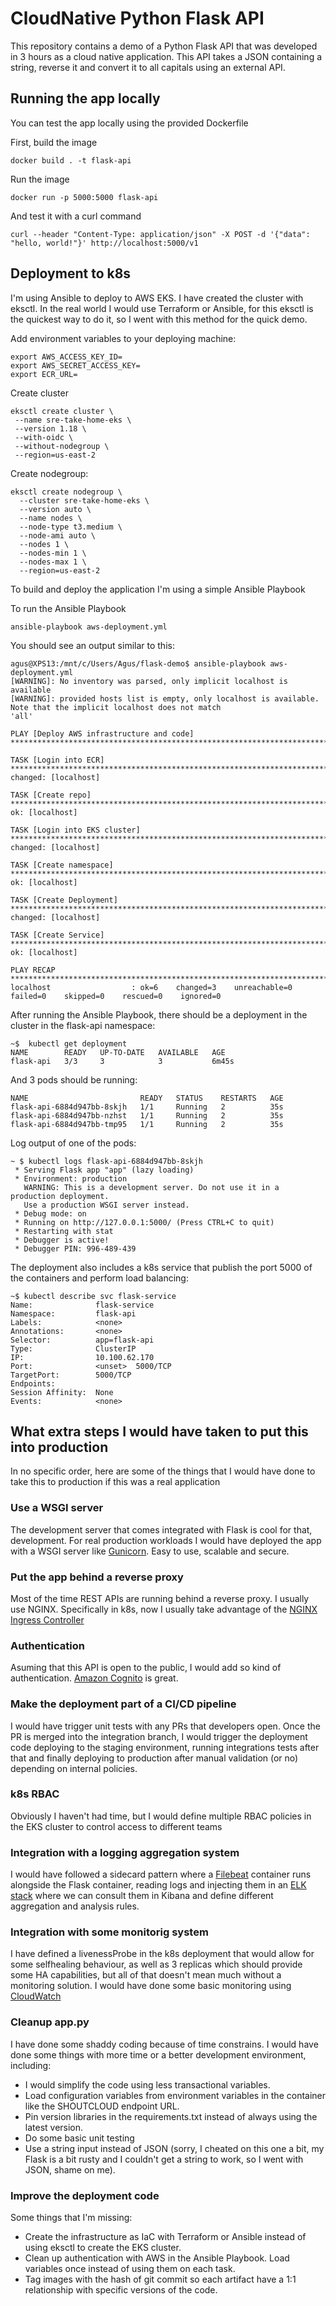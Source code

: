# CloudNative Python Flask API

This repository contains a demo of a Python Flask API that was developed in 3 hours as a cloud native application. This API takes a JSON containing a string, reverse it and convert it to all capitals using an external API.

## Running the app locally

You can test the app locally using the provided Dockerfile

First, build the image

```
docker build . -t flask-api
```

Run the image 

```
docker run -p 5000:5000 flask-api
```

And test it with a curl command

```
curl --header "Content-Type: application/json" -X POST -d '{"data": "hello, world!"}' http://localhost:5000/v1
```

## Deployment to k8s

I'm using Ansible to deploy to AWS EKS. I have created the cluster with eksctl. In the real world I would use Terraform or Ansible, for this eksctl is the quickest way to do it, so I went with this method for the quick demo.


Add environment variables to your deploying machine:

```
export AWS_ACCESS_KEY_ID=
export AWS_SECRET_ACCESS_KEY=
export ECR_URL=
```

Create cluster

```
eksctl create cluster \
 --name sre-take-home-eks \
 --version 1.18 \
 --with-oidc \
 --without-nodegroup \
 --region=us-east-2
```

Create nodegroup:

```
eksctl create nodegroup \
  --cluster sre-take-home-eks \
  --version auto \
  --name nodes \
  --node-type t3.medium \
  --node-ami auto \
  --nodes 1 \
  --nodes-min 1 \
  --nodes-max 1 \
  --region=us-east-2
```

To build and deploy the application I'm using a simple Ansible Playbook

To run the Ansible Playbook

```
ansible-playbook aws-deployment.yml
```

You should see an output similar to this:

```
agus@XPS13:/mnt/c/Users/Agus/flask-demo$ ansible-playbook aws-deployment.yml
[WARNING]: No inventory was parsed, only implicit localhost is available
[WARNING]: provided hosts list is empty, only localhost is available. Note that the implicit localhost does not match
'all'

PLAY [Deploy AWS infrastructure and code] ******************************************************************************

TASK [Login into ECR] **************************************************************************************************
changed: [localhost]

TASK [Create repo] *****************************************************************************************************
ok: [localhost]

TASK [Login into EKS cluster] ******************************************************************************************
changed: [localhost]

TASK [Create namespace] ************************************************************************************************
ok: [localhost]

TASK [Create Deployment] ***********************************************************************************************
changed: [localhost]

TASK [Create Service] **************************************************************************************************
ok: [localhost]

PLAY RECAP *************************************************************************************************************
localhost                  : ok=6    changed=3    unreachable=0    failed=0    skipped=0    rescued=0    ignored=0
```

After running the Ansible Playbook, there should be a deployment in the cluster in the flask-api namespace:

```
~$  kubectl get deployment
NAME        READY   UP-TO-DATE   AVAILABLE   AGE
flask-api   3/3     3            3           6m45s
```

And 3 pods should be running:

```
NAME                         READY   STATUS    RESTARTS   AGE
flask-api-6884d947bb-8skjh   1/1     Running   2          35s
flask-api-6884d947bb-nzhst   1/1     Running   2          35s
flask-api-6884d947bb-tmp95   1/1     Running   2          35s
```

Log output of one of the pods:

```
~ $ kubectl logs flask-api-6884d947bb-8skjh
 * Serving Flask app "app" (lazy loading)
 * Environment: production
   WARNING: This is a development server. Do not use it in a production deployment.
   Use a production WSGI server instead.
 * Debug mode: on
 * Running on http://127.0.0.1:5000/ (Press CTRL+C to quit)
 * Restarting with stat
 * Debugger is active!
 * Debugger PIN: 996-489-439
```

The deployment also includes a k8s service that publish the port 5000 of the containers and perform load balancing:

```
~$ kubectl describe svc flask-service
Name:              flask-service
Namespace:         flask-api
Labels:            <none>
Annotations:       <none>
Selector:          app=flask-api
Type:              ClusterIP
IP:                10.100.62.170
Port:              <unset>  5000/TCP
TargetPort:        5000/TCP
Endpoints:
Session Affinity:  None
Events:            <none>
```

## What extra steps I would have taken to put this into production 

In no specific order, here are some of the things that I would have done to take this to production if this was a real application

### Use a WSGI server

The development server that comes integrated with Flask is cool for that, development. For real production workloads I would have deployed the app with a WSGI server like [Gunicorn](https://gunicorn.org/). Easy to use, scalable and secure.

### Put the app behind a reverse proxy

Most of the time REST APIs are running behind a reverse proxy. I usually use NGINX. Specifically in k8s, now I usually take advantage of the [NGINX Ingress Controller](https://github.com/kubernetes/ingress-nginx)

### Authentication 

Asuming that this API is open to the public, I would add so kind of authentication. [Amazon Cognito](https://aws.amazon.com/cognito/) is great.

### Make the deployment part of a CI/CD pipeline

I would have trigger unit tests with any PRs that developers open. Once the PR is merged into the integration branch, I would trigger the deployment code deploying to the staging environment, running integrations tests after that and finally deploying to production after manual validation (or no) depending on internal policies. 

### k8s RBAC

Obviously I haven't had time, but I would define multiple RBAC policies in the EKS cluster to control access to different teams

### Integration with a logging aggregation system

I would have followed a sidecard pattern where a [Filebeat](https://www.elastic.co/beats/filebeat) container runs alongside the Flask container, reading logs and injecting them in an [ELK stack](https://www.elastic.co/what-is/elk-stack) where we can consult them in Kibana and define different aggregation and analysis rules.

### Integration with some monitorig system

I have defined a livenessProbe in the k8s deployment that would allow for some selfhealing behaviour, as well as 3 replicas which should provide some HA capabilities, but all of that doesn't mean much without a monitoring solution. I would have done some basic monitoring using [CloudWatch](https://aws.amazon.com/cloudwatch/)

### Cleanup app.py

I have done some shaddy coding because of time constrains. I would have done some things with more time or a better development environment, including:

* I would simplify the code using less transactional variables.
* Load configuration variables from environment variables in the container like the SHOUTCLOUD endpoint URL.
* Pin version libraries in the requirements.txt instead of always using the latest version.
* Do some basic unit testing
* Use a string input instead of JSON (sorry, I cheated on this one a bit, my Flask is a bit rusty and I couldn't get a string to work, so I went with JSON, shame on me).

### Improve the deployment code

Some things that I'm missing:

* Create the infrastructure as IaC with Terraform or Ansible instead of using eksctl to create the EKS cluster.
* Clean up authentication with AWS in the Ansible Playbook. Load variables once instead of using them on each task.
* Tag images with the hash of git commit so each artifact have a 1:1 relationship with specific versions of the code.